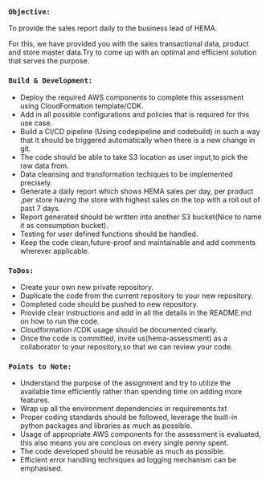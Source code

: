 
### `Objective: `

To provide the sales report daily to the business lead of HEMA.

For this, we have provided you with the sales transactional data, product and store master data.Try to come up with an optimal and efficient solution that serves the purpose.

### `Build & Development:`

 - Deploy the required AWS components to complete this assessment using CloudFormation template/CDK.
 - Add in all possible configurations and policies that is required for this use case.
 - Build a CI/CD pipeline (Using codepipeline and codebuild) in such a way that it should be triggered automatically when there is a new change in git. 
 - The code should be able to take S3 location as user input,to pick the raw data from.  
 - Data cleansing and transformation techiques to be implemented precisely.
 - Generate a daily report which shows HEMA sales per day, per product ,per store having the store with highest sales on the top with a roll out of past 7 days.
 - Report generated should be written into another S3 bucket(Nice to name it as consumption bucket).
 - Testing for user defined functions should be handled.
 - Keep the code clean,future-proof and maintainable and add comments wherever applicable.
   
### `ToDos: `

 - Create your own new private repository.
 - Duplicate the code from the current repository to your new repository.
 - Completed code should be pushed to new repository.
 - Provide clear instructions and add in all the details in the README.md on how to run the code.
 - Cloudformation /CDK usage should be documented clearly.
 - Once the code is committed, invite us(hema-assessment) as a collaborator to your repository,so that we can review your code.

### `Points to Note:`

 - Understand the purpose of the assignment and try to utilize the available time efficiently rather than spending time on adding more features.
 - Wrap up all the environment dependencies in requirements.txt
 - Proper coding standards should be followed, leverage the built-in python packages and libraries as much as possible.
 - Usage of appropriate AWS components for the assessment is evaluated, this also means you are concious on every single penny spent.
 - The code developed should be reusable as much as possible.
 - Efficient error handling techniques ad logging mechanism can be emphasised.

